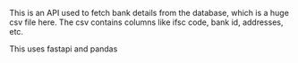This is an API used to fetch bank details from the database, which is a huge csv file here. The csv contains columns like ifsc code, bank id, addresses, etc. 

This uses fastapi and pandas
